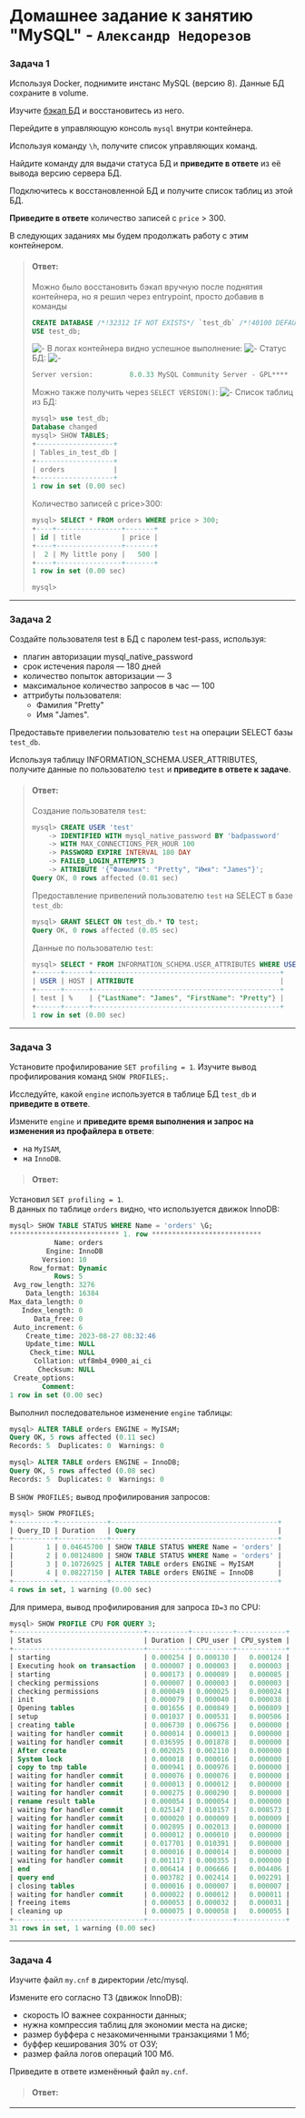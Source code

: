 # Домашнее задание к занятию "MySQL" - `Александр Недорезов`

### Задача 1
Используя Docker, поднимите инстанс MySQL (версию 8). Данные БД сохраните в volume.

Изучите [бэкап БД](https://github.com/netology-code/virt-homeworks/tree/virt-11/06-db-03-mysql/test_data) и 
восстановитесь из него.

Перейдите в управляющую консоль `mysql` внутри контейнера.

Используя команду `\h`, получите список управляющих команд.

Найдите команду для выдачи статуса БД и **приведите в ответе** из её вывода версию сервера БД.

Подключитесь к восстановленной БД и получите список таблиц из этой БД.

**Приведите в ответе** количество записей с `price` > 300.

В следующих заданиях мы будем продолжать работу с этим контейнером.


> #### Ответ:
> Можно было восстановить бэкап вручную после поднятия контейнера, но я решил через entrypoint, просто добавив в команды
> ```sql
> CREATE DATABASE /*!32312 IF NOT EXISTS*/ `test_db` /*!40100 DEFAULT CHARACTER SET utf8 */;
> USE test_db;
> ```
> ![-](img/01.png)
> В логах контейнера видно успешное выполнение:
> ![-](img/02.png)
> Статус БД:
> ![-](img/03.png)
> ```sql
> Server version:         8.0.33 MySQL Community Server - GPL****
> ```
> Можно также получить через `SELECT VERSION()`:
> ![-](img/04.png)
> Список таблиц из БД:
> ```sql
> mysql> use test_db;
> Database changed
> mysql> SHOW TABLES;
> +-------------------+
> | Tables_in_test_db |
> +-------------------+
> | orders            |
> +-------------------+
> 1 row in set (0.00 sec)
> 
> ```
> 
> Количество записей с price>300:
> ```sql
> mysql> SELECT * FROM orders WHERE price > 300;
> +----+----------------+-------+
> | id | title          | price |
> +----+----------------+-------+
> |  2 | My little pony |   500 |
> +----+----------------+-------+
> 1 row in set (0.00 sec)
> 
> mysql>
> ```

---

### Задача 2
Создайте пользователя test в БД c паролем test-pass, используя:

- плагин авторизации mysql_native_password
- срок истечения пароля — 180 дней 
- количество попыток авторизации — 3 
- максимальное количество запросов в час — 100
- аттрибуты пользователя:
    - Фамилия "Pretty"
    - Имя "James".

Предоставьте привелегии пользователю `test` на операции SELECT базы `test_db`.
    
Используя таблицу INFORMATION_SCHEMA.USER_ATTRIBUTES, получите данные по пользователю `test` и 
**приведите в ответе к задаче**.


> #### Ответ:
> Создание пользователя `test`:
> ```sql
> mysql> CREATE USER 'test' 
>     -> IDENTIFIED WITH mysql_native_password BY 'badpassword'
>     -> WITH MAX_CONNECTIONS_PER_HOUR 100
>     -> PASSWORD EXPIRE INTERVAL 180 DAY
>     -> FAILED_LOGIN_ATTEMPTS 3
>     -> ATTRIBUTE '{"Фамилия": "Pretty", "Имя": "James"}';
> Query OK, 0 rows affected (0.01 sec)
> ```
> 
> Предоставление привелений пользователю `test` на SELECT в базе `test_db`:
> ```sql
> mysql> GRANT SELECT ON test_db.* TO test;
> Query OK, 0 rows affected (0.05 sec)
> 
> ```
> Данные по пользователю `test`:
> ```sql
> mysql> SELECT * FROM INFORMATION_SCHEMA.USER_ATTRIBUTES WHERE USER='test';
> +------+------+----------------------------------------------+
> | USER | HOST | ATTRIBUTE                                    |
> +------+------+----------------------------------------------+
> | test | %    | {"LastName": "James", "FirstName": "Pretty"} |
> +------+------+----------------------------------------------+
> 1 row in set (0.00 sec)
> 
> ```

---

### Задача 3
Установите профилирование `SET profiling = 1`.
Изучите вывод профилирования команд `SHOW PROFILES;`.

Исследуйте, какой `engine` используется в таблице БД `test_db` и **приведите в ответе**.

Измените `engine` и **приведите время выполнения и запрос на изменения из профайлера в ответе**:
- на `MyISAM`,
- на `InnoDB`.


> #### Ответ:
Установил `SET profiling = 1`.  
В данных по таблице `orders` видно, что используется движок InnoDB:  
```sql
mysql> SHOW TABLE STATUS WHERE Name = 'orders' \G;
*************************** 1. row ***************************
           Name: orders
         Engine: InnoDB
        Version: 10
     Row_format: Dynamic
           Rows: 5
 Avg_row_length: 3276
    Data_length: 16384
Max_data_length: 0
   Index_length: 0
      Data_free: 0
 Auto_increment: 6
    Create_time: 2023-08-27 08:32:46
    Update_time: NULL
     Check_time: NULL
      Collation: utf8mb4_0900_ai_ci
       Checksum: NULL
 Create_options:
        Comment:
1 row in set (0.00 sec)
```

Выполнил последовательное изменение `engine` таблицы:
```sql
mysql> ALTER TABLE orders ENGINE = MyISAM;
Query OK, 5 rows affected (0.11 sec)
Records: 5  Duplicates: 0  Warnings: 0

mysql> ALTER TABLE orders ENGINE = InnoDB;
Query OK, 5 rows affected (0.08 sec)
Records: 5  Duplicates: 0  Warnings: 0
```

В `SHOW PROFILES;` вывод профилирования запросов:
```sql
mysql> SHOW PROFILES;
+----------+------------+-----------------------------------------+
| Query_ID | Duration   | Query                                   |
+----------+------------+-----------------------------------------+
|        1 | 0.04645700 | SHOW TABLE STATUS WHERE Name = 'orders' |
|        2 | 0.00124800 | SHOW TABLE STATUS WHERE Name = 'orders' |
|        3 | 0.10726925 | ALTER TABLE orders ENGINE = MyISAM      |
|        4 | 0.08227150 | ALTER TABLE orders ENGINE = InnoDB      |
+----------+------------+-----------------------------------------+
4 rows in set, 1 warning (0.00 sec)

```

Для примера, вывод профилирования для запроса `ID=3` по CPU:
```sql
mysql> SHOW PROFILE CPU FOR QUERY 3;
+--------------------------------+----------+----------+------------+
| Status                         | Duration | CPU_user | CPU_system |
+--------------------------------+----------+----------+------------+
| starting                       | 0.000254 | 0.000130 |   0.000124 |
| Executing hook on transaction  | 0.000007 | 0.000003 |   0.000003 |
| starting                       | 0.000173 | 0.000089 |   0.000085 |
| checking permissions           | 0.000007 | 0.000003 |   0.000003 |
| checking permissions           | 0.000049 | 0.000025 |   0.000024 |
| init                           | 0.000079 | 0.000040 |   0.000038 |
| Opening tables                 | 0.001656 | 0.000849 |   0.000809 |
| setup                          | 0.001037 | 0.000531 |   0.000506 |
| creating table                 | 0.006730 | 0.006756 |   0.000000 |
| waiting for handler commit     | 0.000014 | 0.000013 |   0.000000 |
| waiting for handler commit     | 0.036595 | 0.001878 |   0.000000 |
| After create                   | 0.002025 | 0.002110 |   0.000000 |
| System lock                    | 0.000018 | 0.000016 |   0.000000 |
| copy to tmp table              | 0.000941 | 0.000976 |   0.000000 |
| waiting for handler commit     | 0.000076 | 0.000076 |   0.000000 |
| waiting for handler commit     | 0.000013 | 0.000012 |   0.000000 |
| waiting for handler commit     | 0.000275 | 0.000290 |   0.000000 |
| rename result table            | 0.000054 | 0.000054 |   0.000000 |
| waiting for handler commit     | 0.025147 | 0.010157 |   0.008573 |
| waiting for handler commit     | 0.000020 | 0.000009 |   0.000009 |
| waiting for handler commit     | 0.002895 | 0.002013 |   0.000000 |
| waiting for handler commit     | 0.000012 | 0.000010 |   0.000000 |
| waiting for handler commit     | 0.017701 | 0.010391 |   0.000000 |
| waiting for handler commit     | 0.000016 | 0.000014 |   0.000000 |
| waiting for handler commit     | 0.001117 | 0.000355 |   0.000000 |
| end                            | 0.006414 | 0.006666 |   0.004406 |
| query end                      | 0.003782 | 0.002414 |   0.002291 |
| closing tables                 | 0.000016 | 0.000007 |   0.000007 |
| waiting for handler commit     | 0.000022 | 0.000012 |   0.000011 |
| freeing items                  | 0.000053 | 0.000032 |   0.000031 |
| cleaning up                    | 0.000075 | 0.000058 |   0.000055 |
+--------------------------------+----------+----------+------------+
31 rows in set, 1 warning (0.00 sec)
```
---

### Задача 4
Изучите файл `my.cnf` в директории /etc/mysql.

Измените его согласно ТЗ (движок InnoDB):

- скорость IO важнее сохранности данных;
- нужна компрессия таблиц для экономии места на диске;
- размер буффера с незакомиченными транзакциями 1 Мб;
- буффер кеширования 30% от ОЗУ;
- размер файла логов операций 100 Мб.

Приведите в ответе изменённый файл `my.cnf`.



> #### Ответ:


---